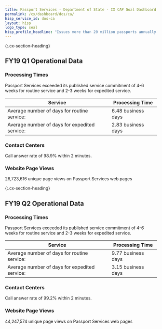 ```yaml
---
title: Passport Services - Department of State - CX CAP Goal Dashboard
permalink: /cx/dashboard/dos/ca/
hisp_service_id: dos-ca
layout: hisp
logo_type: seal
hisp_profile_headline: "Issues more than 20 million passports annually and enables visitors to contribute $251 billion to the US economy in 2017"
---
```


{:.cx-section-heading}
## FY19 Q1 Operational Data

### Processing Times

Passport Services exceeded its published service commitment of 4-6 weeks for routine service and 2-3 weeks for expedited service.

| Service   | Processing Time |
|-----------------------------------------------|------|
| Average number of days for routine service:   | 6.48 business days |
| Average number of days for expedited service: | 2.83 business days |

### Contact Centers
Call answer rate of 98.9% within 2 minutes.

### Website Page Views
26,723,616 unique page views on Passport Services web pages

{:.cx-section-heading}
## FY19 Q2 Operational Data

### Processing Times

Passport Services exceeded its published service commitment of 4-6 weeks for routine service and 2-3 weeks for expedited service.

| Service   | Processing Time |
|-----------------------------------------------|------|
| Average number of days for routine service:   | 9.77 business days          |
| Average number of days for expedited service: | 3.15 business days |

### Contact Centers
 Call answer rate of 99.2% within 2 minutes.

### Website Page Views
44,247,574 unique page views on Passport Services web pages
